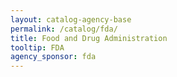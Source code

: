 ```yaml
---
layout: catalog-agency-base
permalink: /catalog/fda/
title: Food and Drug Administration
tooltip: FDA
agency_sponsor: fda
---
```


